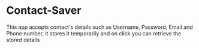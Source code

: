 # Contact-Saver
This app accepts contact's details such as Username, Password, Email and Phone number, it stores it temporarily and on click you can retrieve the stored details 
